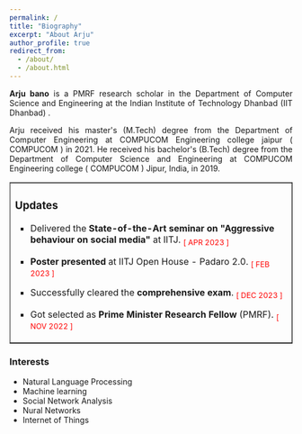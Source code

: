 ```yaml
---
permalink: /
title: "Biography"
excerpt: "About Arju"
author_profile: true
redirect_from: 
  - /about/
  - /about.html
---
```


<p align="justify">
<strong>Arju bano</strong> is a 
<a style="text-decoration: none;" href="https://cse.iitj.ac.in/index.php/people/phd-students" target="_blank">PMRF research scholar</a>
in the Department of Computer Science and Engineering at the 
<a style="text-decoration: none;" href="#" target="_blank">
Indian Institute of Technology Dhanbad (IIT Dhanbad)
</a>. 
<!-- He is working in the research group SoNAA: Social Network Analysis and Application led by 
<a style="text-decoration: none;" href="https://sumankundu.info/" target="_blank"> Dr. Suman Kundu </a>
, Assistant Professor at IIT, Jodhpur. The research group is part of the Cognitive and Social Analytics Lab (
  <a style="text-decoration: none;" href="https://www.csa-iitj.group/" target="_blank">
  CSA Lab
  </a>
  ), affiliated with the Department of Computer Science and Engineering at IIT, Jodhpur. Swapnil is also working closely with 
  <a style="text-decoration: none;" href="https://rajeshsharma.cs.ut.ee/" target="_blank">
  Dr. Rajesh Sharma
  </a>
  , Associate Professor of the Institute of Computer Science at the University of Tartu, Estonia.
  </p>
 -->

<p align="justify">
Arju received his master's (M.Tech) degree from the Department of Computer Engineering at COMPUCOM Engineering college jaipur (
  <a style="text-decoration: none;" href="#" target="_blank">COMPUCOM</a>
  ) in 2021. He received his bachelor's (B.Tech) degree from the Department of Computer Science and Engineering at COMPUCOM Engineering college  (
    <a style="text-decoration: none;" href="#" target="_blank">COMPUCOM</a>
    ) Jipur, India, in 2019.
</p>
<!-- <p align="justify">
He is currently researching the domain of cyber-aggressive behavior on Indian social media.
</p> -->
<div>
<table style="border-collapse: collapse; width: 100%;" border="1">
<tbody>
  <tr>
    <td style="width: 100%;">
      <h3>Updates</h3>
      <ul style="list-style-type: square;">
        <li>
          <p>Delivered the <strong>State-of-the-Art seminar on "Aggressive behaviour on social media"</strong> at IITJ. <span style="color: red;"><sub>[ APR 2023 ]</sub></span></p>
        </li>
        <li>
          <p><strong>Poster presented</strong> at IITJ Open House - Padaro 2.0. <span style="color: red;"><sub>[ FEB 2023 ]</sub></span></p>
        </li>
        <li>
          <p>Successfully cleared the <strong>comprehensive exam</strong>. <span style="color: red;"><sub>[ DEC 2023 ]</sub></span></p>
        </li>
        <li>
          <p>Got selected as <strong>Prime Minister Research Fellow </strong> (PMRF). <span style="color: red;"><sub>[ NOV 2022 ]</sub></span></p>
        </li>
      </ul>
    </td>
  </tr>
</tbody>
</table>
</div>
<div>
<h3>Interests</h3>
<ul>
<li>Natural Language Processing</li>
<li>Machine learning</li>
<li>Social Network Analysis</li>
<li>Nural Networks</li>
<li>Internet of Things</li>
</ul>
</div>

